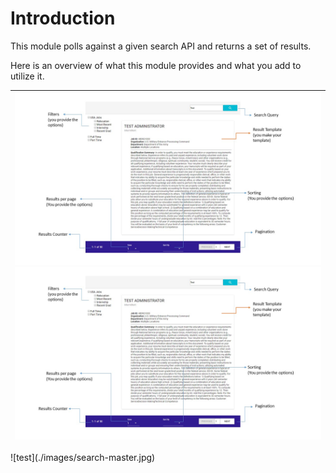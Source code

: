 # Introduction

This module polls against a given search API and returns a set of results.

Here is an overview of what this module provides and what you add to utilize it.

| ![](/assets/search-master.jpg)![](/docs/search-master.jpg) |
| :--- |


!\[test\]\(./images/search-master.jpg\)

